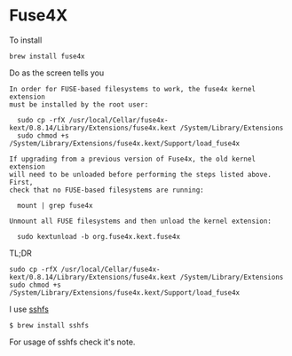 # Fuse4X #

To install

	brew install fuse4x

Do as the screen tells you

	In order for FUSE-based filesystems to work, the fuse4x kernel extension
	must be installed by the root user:

	  sudo cp -rfX /usr/local/Cellar/fuse4x-kext/0.8.14/Library/Extensions/fuse4x.kext /System/Library/Extensions
	  sudo chmod +s /System/Library/Extensions/fuse4x.kext/Support/load_fuse4x

	If upgrading from a previous version of Fuse4x, the old kernel extension
	will need to be unloaded before performing the steps listed above. First,
	check that no FUSE-based filesystems are running:

	  mount | grep fuse4x

	Unmount all FUSE filesystems and then unload the kernel extension:

	  sudo kextunload -b org.fuse4x.kext.fuse4x

TL;DR

	sudo cp -rfX /usr/local/Cellar/fuse4x-kext/0.8.14/Library/Extensions/fuse4x.kext /System/Library/Extensions
	sudo chmod +s /System/Library/Extensions/fuse4x.kext/Support/load_fuse4x

I use [sshfs](http://fuse.sourceforge.net/sshfs.html)

	$ brew install sshfs

For usage of sshfs check it's note.
